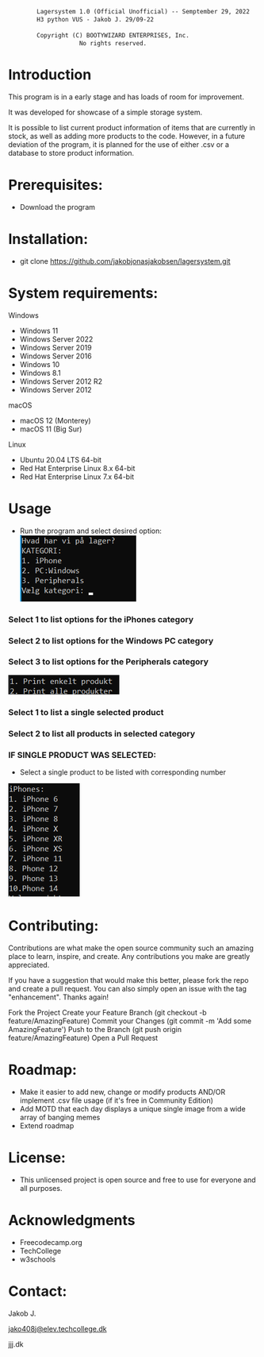 
            Lagersystem 1.0 (Official Unofficial) -- Semptember 29, 2022
            H3 python VUS - Jakob J. 29/09-22

            Copyright (C) BOOTYWIZARD ENTERPRISES, Inc.
                        No rights reserved.
# Introduction
This program is in a early stage and has loads of room for improvement.

It was developed for showcase of a simple storage system.

It is possible to list current product information of items that are currently in stock, as well as adding more products to the code. However, in a future deviation of the program, it is planned for the use of either .csv or a database to store product information.

# Prerequisites: 
- Download the program

# Installation:
- git clone https://github.com/jakobjonasjakobsen/lagersystem.git

# System requirements:
Windows
  - Windows 11
  - Windows Server 2022  
  - Windows Server 2019
  - Windows Server 2016
  - Windows 10
  - Windows 8.1
  - Windows Server 2012 R2
  - Windows Server 2012

macOS 
  - macOS 12 (Monterey)
  - macOS 11 (Big Sur)

Linux 
  - Ubuntu 20.04 LTS 64-bit
  - Red Hat Enterprise Linux 8.x 64-bit
  - Red Hat Enterprise Linux 7.x 64-bit

# Usage

* Run the program and select desired option:
![img.png](img.png)

### Select 1 to list options for the iPhones category

### Select 2 to list options for the Windows PC category

### Select 3 to list options for the Peripherals category

![img_1.png](img_1.png)

### Select 1 to list a single selected product

### Select 2 to list all products in selected category


### IF SINGLE PRODUCT WAS SELECTED:

* Select a single product to be listed with corresponding number

![img_2.png](img_2.png)

# Contributing:
Contributions are what make the open source community such an amazing place to learn, inspire, and create. Any contributions you make are greatly appreciated.

If you have a suggestion that would make this better,
please fork the repo and create a pull request. You can also simply open an issue with the tag "enhancement". Thanks again!

Fork the Project
Create your Feature Branch (git checkout -b feature/AmazingFeature)
Commit your Changes (git commit -m 'Add some AmazingFeature')
Push to the Branch (git push origin feature/AmazingFeature)
Open a Pull Request

# Roadmap:
- Make it easier to add new, change or modify products AND/OR implement .csv file usage (if it's free in Community Edition)
- Add MOTD that each day displays a unique single image from a wide array of banging memes
- Extend roadmap

# License:
- This unlicensed project is open source and free to use for everyone and all purposes.

# Acknowledgments
- Freecodecamp.org
- TechCollege
- w3schools

# Contact:
Jakob J. 

jako408j@elev.techcollege.dk

jjj.dk